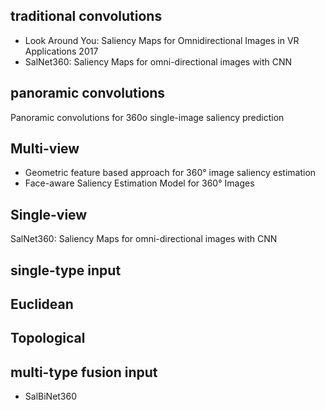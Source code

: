 ## traditional convolutions
- Look Around You: Saliency Maps for Omnidirectional Images in VR Applications 2017
- SalNet360: Saliency Maps for omni-directional images with CNN
## panoramic convolutions
Panoramic convolutions for 360o single-image saliency prediction

## Multi-view
- Geometric feature based approach for 360° image saliency estimation
- Face-aware Saliency Estimation Model for 360° Images

## Single-view
SalNet360: Saliency Maps for omni-directional images with CNN


## single-type input

## Euclidean

## Topological


## multi-type fusion input
- SalBiNet360
